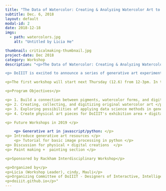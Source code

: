 ```yaml
---
title: "The Data of Watercolor: Creating & Analyzing Watercolor Art to Support Generative Art Creation"
subtitle: Dec. 6, 2018
layout: default
modal-id: 2
date: 2018-12-18
imgs: 
  - path: watercolors.jpg
    alt: "Untitled by Licia He"

thumbnail: criticalmaking-thumbnail.jpg
project-date: Dec 2018
category: Workshop
description: "<p>The Data of Watercolor: Creating & Analyzing Watercolor Art to Support Generative Art Creation</p>

<p> DoIIIT is excited to announce a series of generative art experiments workshops during the upcoming week & Winter semester 2019. In this series of workshops entitled: "The Data of Watercolor: Creating & Analyzing Watercolor Art to Support Generative Art Creation", we invite a group of students and faculty who are passionate about redesigning processes of traditional art with digital tools and platforms. Creative outcomes of these workshops will be exhibited in the DOIIIT exhibition area, located on the 4th floor of the North Quad.</p>

<p>The first workshop will start next Thursday (12.6) from 12-3pm. In this event, we will introduce the project objective/resource, and watercolor making techniques. Participants will get hands-on experience in making watercolor paint from pigment and binders. </p>

<p>Program Objectives</p>

<p> 1. Build a connection between pigments, watercolor forms, and digital creations </p>
<p> 2. Creating, collecting, and digitizing original watercolor art </p>
<p> 3. Exploring possibilities of applying data science methods in generative art (i.e. if you treat colors/art pieces as datasets, what would you want to get from the dataset?) </p>
<p> 4. Create physical art pieces for DoIIIT's exhibition area + digital interactive pieces for the display area </p>

<p> Future Workshops in 2019 </p>

	<p> Generative art in javascript/python: </p>
<p> Introduce generative art resources </p>
	<p> Tutorial for basic image processing in python </p>
<p> Discussion for physical + digital creations  </p>
<p> Paint making +  painting section </p>

<p>Sponsored by Rackham Interdisciplinary Workshop</p>

<p>Organized by</p>
<p>Licia (Workshop Leader), cindy, Mauli</p>
<p>Organizing Committee of DoIIIT - Designers of Interactive, Intelligent, and Interconnected Things 2018/2019</p>
<p>doiiit.github.io</p>"
---
```

